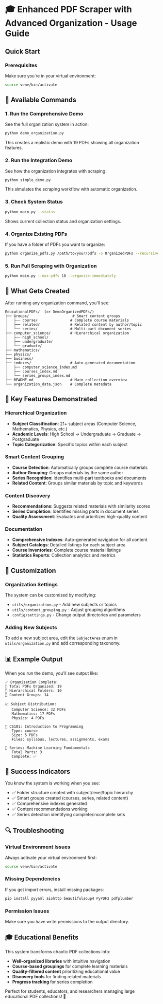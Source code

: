 # 🎓 Enhanced PDF Scraper with Advanced Organization - Usage Guide

## Quick Start

### Prerequisites
Make sure you're in your virtual environment:
```bash
source venv/bin/activate
```

## 🚀 Available Commands

### 1. Run the Comprehensive Demo
See the full organization system in action:
```bash
python demo_organization.py
```
This creates a realistic demo with 19 PDFs showing all organization features.

### 2. Run the Integration Demo
See how the organization integrates with scraping:
```bash
python simple_demo.py
```
This simulates the scraping workflow with automatic organization.

### 3. Check System Status
```bash
python main.py --status
```
Shows current collection status and organization settings.

### 4. Organize Existing PDFs
If you have a folder of PDFs you want to organize:
```bash
python organize_pdfs.py /path/to/your/pdfs -o OrganizedPDFs --recursive
```

### 5. Run Full Scraping with Organization
```bash
python main.py --max-pdfs 10 --organize-immediately
```

## 📁 What Gets Created

After running any organization command, you'll see:

```
EducationalPDFs/  (or DemoOrganizedPDFs/)
├── Groups/                    # Smart content groups
│   ├── course/               # Complete course materials
│   ├── related/              # Related content by author/topic
│   └── series/               # Multi-part document series
├── computer_science/         # Hierarchical organization
│   ├── high_school/
│   ├── undergraduate/
│   └── graduate/
├── mathematics/
├── physics/
├── business/
├── indexes/                  # Auto-generated documentation
│   ├── computer_science_index.md
│   ├── courses_index.md
│   └── series_groups_index.md
├── README.md                 # Main collection overview
└── organization_data.json    # Complete metadata
```

## 🎯 Key Features Demonstrated

### Hierarchical Organization
- **Subject Classification**: 21+ subject areas (Computer Science, Mathematics, Physics, etc.)
- **Academic Levels**: High School → Undergraduate → Graduate → Postgraduate
- **Topic Categorization**: Specific topics within each subject

### Smart Content Grouping
- **Course Detection**: Automatically groups complete course materials
- **Author Grouping**: Groups materials by the same author
- **Series Recognition**: Identifies multi-part textbooks and documents
- **Related Content**: Groups similar materials by topic and keywords

### Content Discovery
- **Recommendations**: Suggests related materials with similarity scores
- **Series Completion**: Identifies missing parts in document series
- **Quality Assessment**: Evaluates and prioritizes high-quality content

### Documentation
- **Comprehensive Indexes**: Auto-generated navigation for all content
- **Subject Catalogs**: Detailed listings for each subject area
- **Course Inventories**: Complete course material listings
- **Statistics Reports**: Collection analytics and metrics

## 🔧 Customization

### Organization Settings
The system can be customized by modifying:
- `utils/organization.py` - Add new subjects or topics
- `utils/content_grouping.py` - Adjust grouping algorithms
- `config/settings.py` - Change output directories and parameters

### Adding New Subjects
To add a new subject area, edit the `SubjectArea` enum in `utils/organization.py` and add corresponding taxonomy.

## 📊 Example Output

When you run the demo, you'll see output like:
```
✅ Organization Complete!
📁 Total PDFs Organized: 19
📂 Hierarchical Folders: 10
👥 Content Groups: 14

📈 Subject Distribution:
   Computer Science: 32 PDFs
   Mathematics: 17 PDFs
   Physics: 4 PDFs

🔖 CS101: Introduction to Programming
   Type: course
   Size: 5 PDFs
   Files: syllabus, lectures, assignments, exams

📖 Series: Machine Learning Fundamentals
   Total Parts: 3
   Complete: ✅
```

## 🎉 Success Indicators

You know the system is working when you see:
- ✅ Folder structure created with subject/level/topic hierarchy
- ✅ Smart groups created (courses, series, related content)
- ✅ Comprehensive indexes generated
- ✅ Content recommendations working
- ✅ Series detection identifying complete/incomplete sets

## 🔍 Troubleshooting

### Virtual Environment Issues
Always activate your virtual environment first:
```bash
source venv/bin/activate
```

### Missing Dependencies
If you get import errors, install missing packages:
```bash
pip install pyyaml aiohttp beautifulsoup4 PyPDF2 pdfplumber
```

### Permission Issues
Make sure you have write permissions to the output directory.

## 🎓 Educational Benefits

This system transforms chaotic PDF collections into:
- **Well-organized libraries** with intuitive navigation
- **Course-based groupings** for complete learning materials
- **Quality-filtered content** prioritizing educational value
- **Discovery tools** for finding related materials
- **Progress tracking** for series completion

Perfect for students, educators, and researchers managing large educational PDF collections! 🚀